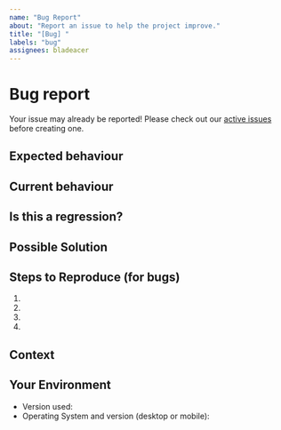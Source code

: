 ```yaml
---
name: "Bug Report"
about: "Report an issue to help the project improve."
title: "[Bug] "
labels: "bug"
assignees: bladeacer
---
```


# Bug report

Your issue may already be reported!
Please check out our [active issues](https://github.com/bladeacer/flexcyon/issues)
before creating one.

## Expected behaviour

<!--
If you're describing a bug, tell us what should happen
If you're suggesting a change/improvement, tell us how it should work

Please include screenshots and/or code snippets if applicable
-->

## Current behaviour

<!--
If describing a bug, tell us what happens instead of the expected behaviour
If suggesting a change/improvement, explain the difference from current behaviour

Please include screenshots and/or code snippets if applicable
-->

## Is this a regression?

<!--
Did this behaviour use to work in previous versions?
If yes, what is the latest version where this behaviour is not present?
-->

## Possible Solution

<!--
Not obligatory, but suggest a fix/reason for the bug
or ideas how to implement the addition or change
-->

## Steps to Reproduce (for bugs)

<!--
Provide a link to a live example, or an unambiguous set of steps to reproduce
this bug.
-->

1.
2.
3.
4.

## Context

<!--
How has this issue affected you?
What are you trying to accomplish?

Providing context helps us come up with a solution that is most useful in the
real world.

Please include screenshots and/or code snippets if applicable
-->

## Your Environment

<!--
Include as many relevant details about the environment you experienced the bug in
-->

- Version used:
- Operating System and version (desktop or mobile):

<!-- Alternatively, you can replace the output from:
Open Command Palette -> Show debug info -> Copy to Clipboard within Obsidian
-->
